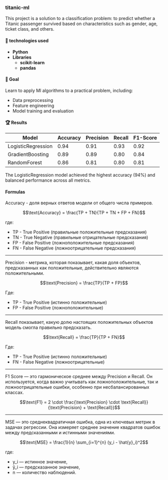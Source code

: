 ### **titanic-ml**

This project is a solution to a classification problem: to predict whether a Titanic passenger survived based on characteristics such as gender, age, ticket class, and others.

#### 🚀 technologies used

- **Python**
- **Libraries**
  - **scikit-learn**
  - **pandas**

#### 🧠 Goal

Learn to apply Ml algorithms to a practical problem, including:
- Data preprocessing
- Feature engineering
- Model training and evaluation

#### 🏆 Results

| Model                  | Accuracy | Precision | Recall | F1-Score |
|------------------------|----------|-----------|--------|----------|
| LogisticRegression     | 0.94     | 0.91      | 0.93   | 0.92     |
| GradientBoosting       | 0.89     | 0.89      | 0.80   | 0.84     |
| RandomForest           | 0.86     | 0.81      | 0.80   | 0.81     |

The LogisticRegression model achieved the highest accuracy (94%) and balanced performance across all metrics.

#### Formulas

Accuracy - доля верных ответов модели от общего числа примеров.

$$\text{Accuracy} = \frac{TP + TN}{TP + TN + FP + FN}$$

где:  
- TP - True Positive (правильные положительные предсказания)  
- TN - True Negative (правильные отрицательные предсказания)  
- FP - False Positive (ложноположительные предсказания)  
- FN - False Negative (ложноотрицательные предсказания)

---

Precision - метрика, которая показывает, какая доля объектов, предсказанных как положительные, действительно являются положительными.

$$\text{Precision} = \frac{TP}{TP + FP}$$

Где:
- TP - True Positive (истинно положительные)
- FP - False Positive (ложноположительные)

---

Recall показывает, какую долю настоящих положительных объектов модель смогла правильно предсказать.

$$\text{Recall} = \frac{TP}{TP + FN}$$

Где:
- TP - True Positive (истинно положительные)
- FN - False Negative (ложноотрицательные)

---

F1 Score — это гармоническое среднее между Precision и Recall. Он используется, когда важно учитывать как ложноположительные, так и ложноотрицательные ошибки, особенно при несбалансированных классах.

$$\text{F1} = 2 \cdot \frac{\text{Precision} \cdot \text{Recall}}{\text{Precision} + \text{Recall}}$$

---

MSE — это среднеквадратичная ошибка, одна из ключевых метрик в задачах регрессии. Она измеряет среднее значение квадратов ошибок между предсказанными и истинными значениями.

$$\text{MSE} = \frac{1}{n} \sum_{i=1}^{n} (y_i - \hat{y}_i)^2$$

где:
- y_i — истинное значение,
- ŷ_i — предсказанное значение,
- n — количество наблюдений.
